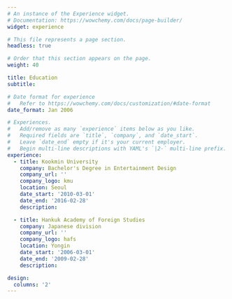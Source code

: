 ```yaml
---
# An instance of the Experience widget.
# Documentation: https://wowchemy.com/docs/page-builder/
widget: experience

# This file represents a page section.
headless: true

# Order that this section appears on the page.
weight: 40

title: Education
subtitle:

# Date format for experience
#   Refer to https://wowchemy.com/docs/customization/#date-format
date_format: Jan 2006

# Experiences.
#   Add/remove as many `experience` items below as you like.
#   Required fields are `title`, `company`, and `date_start`.
#   Leave `date_end` empty if it's your current employer.
#   Begin multi-line descriptions with YAML's `|2-` multi-line prefix.
experience:
  - title: Kookmin University
    company: Bachelor's Degree in Entertainment Design
    company_url: ''
    company_logo: kmu
    location: Seoul
    date_start: '2010-03-01'
    date_end: '2016-02-28'
    description:

  - title: Hankuk Academy of Foreign Studies
    company: Japanese division
    company_url: ''
    company_logo: hafs
    location: Yongin
    date_start: '2006-03-01'
    date_end: '2009-02-28'
    description:

design:
  columns: '2'
---
```

